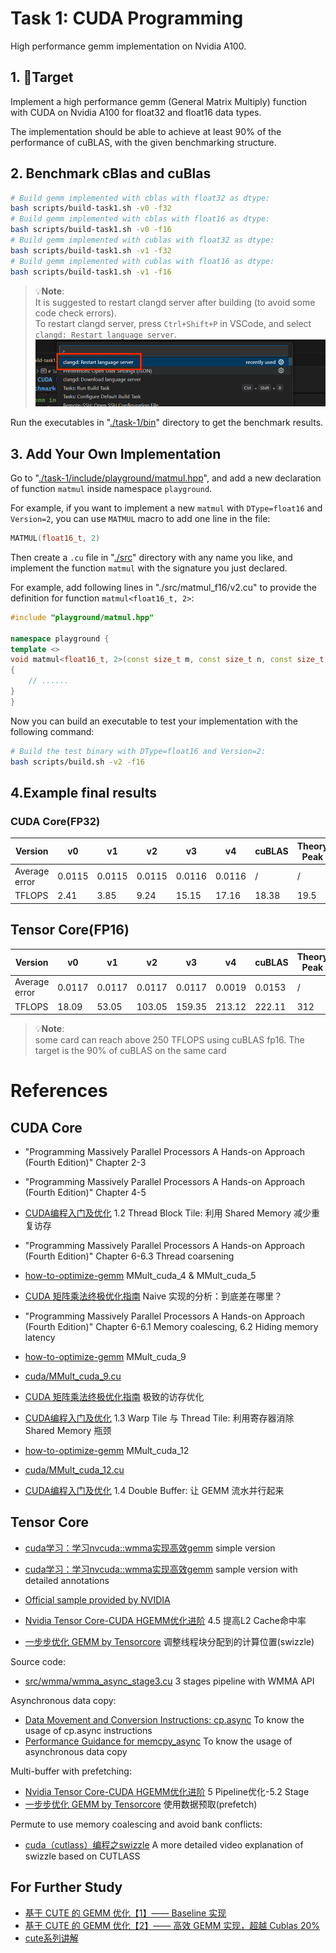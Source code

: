 # Task 1: CUDA Programming

High performance gemm implementation on Nvidia A100.

## 1. 🎯Target

Implement a high performance gemm (General Matrix Multiply) function with CUDA on Nvidia A100 for float32 and float16 data types.

The implementation should be able to achieve at least 90% of the performance of cuBLAS, with the given benchmarking structure.

## 2. Benchmark cBlas and cuBlas

```bash
# Build gemm implemented with cblas with float32 as dtype:
bash scripts/build-task1.sh -v0 -f32
# Build gemm implemented with cblas with float16 as dtype:
bash scripts/build-task1.sh -v0 -f16
# Build gemm implemented with cublas with float32 as dtype:
bash scripts/build-task1.sh -v1 -f32
# Build gemm implemented with cublas with float16 as dtype:
bash scripts/build-task1.sh -v1 -f16
```

> 💡**Note**:  
> It is suggested to restart clangd server after building (to avoid some code check errors).  
> To restart clangd server, press `Ctrl+Shift+P` in VSCode, and select `clangd: Restart language server`.  
> ![restart-clangd](../docs/imgs/restart-clangd.png)

Run the executables in "[./task-1/bin](./bin)" directory to get the benchmark results.

## 3. Add Your Own Implementation

Go to "[./task-1/include/playground/matmul.hpp](./include/playground/matmul.hpp)", and add a new declaration of function `matmul` inside namespace `playground`.

For example, if you want to implement a new `matmul` with `DType=float16` and `Version=2`, you can use `MATMUL` macro to add one line in the file:

```cpp
MATMUL(float16_t, 2)
```

Then create a `.cu` file in "[./src](./src)" directory with any name you like, and implement the function `matmul` with the signature you just declared.

For example, add following lines in "./src/matmul_f16/v2.cu" to provide the definition for function `matmul<float16_t, 2>`:

```cpp
#include "playground/matmul.hpp"

namespace playground {
template <>
void matmul<float16_t, 2>(const size_t m, const size_t n, const size_t k, const float16_t* const A, const float16_t* const B, float16_t* const C)
{
    // ......
}
}
```

Now you can build an executable to test your implementation with the following command:

```bash
# Build the test binary with DType=float16 and Version=2:
bash scripts/build.sh -v2 -f16
```
## 4.Example final results

### CUDA Core(FP32)
| Version | v0 | v1 | v2 | v3 | v4 | cuBLAS | Theory Peak |
| --- | --- | --- | --- | --- | --- | --- | --- | 
| Average error | 0.0115 | 0.0115 | 0.0115 | 0.0116 | 0.0116 | / | / |
| TFLOPS | 2.41 | 3.85 | 9.24 | 15.15 | 17.16 | 18.38 | 19.5 |

## Tensor Core(FP16)

| Version | v0 | v1 | v2 |  v3 |v4 | cuBLAS | Theory Peak |
| --- | --- | --- | --- | --- | --- | --- | --- |
| Average error | 0.0117 | 0.0117 | 0.0117 | 0.0117 | 0.0019 |0.0153 | / |
| TFLOPS | 18.09 | 53.05 |103.05 |159.35 | 213.12 |222.11 | 312 |

> 💡**Note**:  
> some card can reach above 250 TFLOPS using cuBLAS fp16. The target is the 90% of cuBLAS on the same card

# References

## CUDA Core


- "Programming Massively Parallel Processors  A Hands-on Approach (Fourth Edition)" Chapter 2-3

- "Programming Massively Parallel Processors  A Hands-on Approach (Fourth Edition)" Chapter 4-5
- [CUDA编程入门及优化](https://zhuanlan.zhihu.com/p/441146275) 1.2 Thread Block Tile: 利用 Shared Memory 减少重复访存

- "Programming Massively Parallel Processors  A Hands-on Approach (Fourth Edition)" Chapter 6-6.3 Thread coarsening
- [how-to-optimize-gemm](https://zhuanlan.zhihu.com/p/478846788) MMult_cuda_4 & MMult_cuda_5
- [CUDA 矩阵乘法终极优化指南](https://zhuanlan.zhihu.com/p/410278370) Naive 实现的分析：到底差在哪里？

- "Programming Massively Parallel Processors  A Hands-on Approach (Fourth Edition)" Chapter 6-6.1 Memory coalescing, 6.2 Hiding memory latency
- [how-to-optimize-gemm](https://zhuanlan.zhihu.com/p/478846788) MMult_cuda_9
- [cuda/MMult_cuda_9.cu](https://github.com/tpoisonooo/how-to-optimize-gemm/blob/master/cuda/MMult_cuda_9.cu)
- [CUDA 矩阵乘法终极优化指南](https://zhuanlan.zhihu.com/p/410278370) 极致的访存优化
- [CUDA编程入门及优化](https://zhuanlan.zhihu.com/p/441146275) 1.3 Warp Tile 与 Thread Tile: 利用寄存器消除 Shared Memory 瓶颈


- [how-to-optimize-gemm](https://zhuanlan.zhihu.com/p/478846788) MMult_cuda_12
- [cuda/MMult_cuda_12.cu](https://github.com/tpoisonooo/how-to-optimize-gemm/blob/master/cuda/MMult_cuda_12.cu)
- [CUDA编程入门及优化](https://zhuanlan.zhihu.com/p/441146275) 1.4 Double Buffer: 让 GEMM 流水并行起来

## Tensor Core



- [cuda学习：学习nvcuda::wmma实现高效gemm](https://zhuanlan.zhihu.com/p/353208013) simple version



- [cuda学习：学习nvcuda::wmma实现高效gemm](https://zhuanlan.zhihu.com/p/353208013) sample version with detailed annotations
- [Official sample provided by NVIDIA](https://github.com/NVIDIA/cuda-samples/blob/master/Samples/3_CUDA_Features/cudaTensorCoreGemm/cudaTensorCoreGemm.cu)


- [Nvidia Tensor Core-CUDA HGEMM优化进阶](https://zhuanlan.zhihu.com/p/639297098/) 4.5 提高L2 Cache命中率
- [一步步优化 GEMM by Tensorcore](https://zhuanlan.zhihu.com/p/638522893) 调整线程块分配到的计算位置(swizzle)


Source code:
- [src/wmma/wmma_async_stage3.cu](https://github.com/Bruce-Lee-LY/cuda_hgemm/blob/master/src/wmma/wmma_async_stage3.cu) 3 stages pipeline with WMMA API

Asynchronous data copy:
- [ Data Movement and Conversion Instructions: cp.async](https://docs.nvidia.com/cuda/parallel-thread-execution/index.html#data-movement-and-conversion-instructions-cp-async) To know the usage of cp.async instructions
- [Performance Guidance for memcpy_async](https://docs.nvidia.com/cuda/parallel-thread-execution/index.html#data-movement-and-conversion-instructions-cp-async) To know the usage of asynchronous data copy

Multi-buffer with prefetching:
- [Nvidia Tensor Core-CUDA HGEMM优化进阶](https://zhuanlan.zhihu.com/p/639297098) 5 Pipeline优化-5.2 Stage
- [一步步优化 GEMM by Tensorcore](https://zhuanlan.zhihu.com/p/638522893) 使用数据预取(prefetch)

Permute to use memory coalescing and avoid bank conflicts:
- [cuda（cutlass）编程之swizzle](https://www.bilibili.com/video/BV1Jb421e7UN/?spm_id_from=333.999.0.0&vd_source=2fe7991a33356057a2e41a2d37f9b7e0) A more detailed video explanation of swizzle based on CUTLASS

## For Further Study

- [基于 CUTE 的 GEMM 优化【1】—— Baseline 实现](https://zhuanlan.zhihu.com/p/695063154)
- [基于 CUTE 的 GEMM 优化【2】—— 高效 GEMM 实现，超越 Cublas 20%](https://zhuanlan.zhihu.com/p/696028389)
- [cute系列讲解](https://www.zhihu.com/people/reed-84-49/posts)


